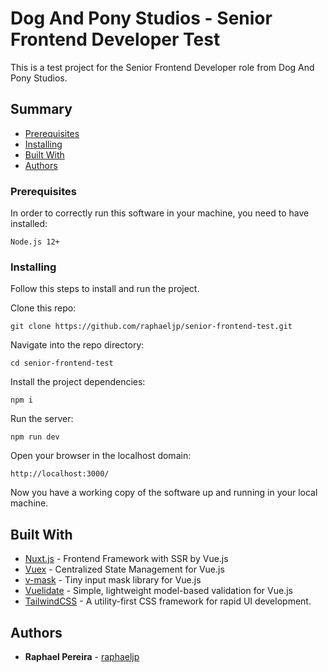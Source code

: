 # Dog And Pony Studios - Senior Frontend Developer Test

This is a test project for the Senior Frontend Developer role from Dog And Pony Studios.

## Summary

- [Prerequisites](#prerequisites)
- [Installing](#installing)
- [Built With](#built-with)
- [Authors](#authors)

### Prerequisites

In order to correctly run this software in your machine, you need to have installed:

    Node.js 12+

### Installing

Follow this steps to install and run the project.

Clone this repo:

    git clone https://github.com/raphaeljp/senior-frontend-test.git

Navigate into the repo directory:

    cd senior-frontend-test

Install the project dependencies:

    npm i

Run the server:

    npm run dev

Open your browser in the localhost domain:

    http://localhost:3000/

Now you have a working copy of the software up and running in your local machine.

## Built With

- [Nuxt.js](https://nuxtjs.org/) - Frontend Framework with SSR by Vue.js
- [Vuex](https://github.com/vuejs/vuex) - Centralized State Management for Vue.js
- [v-mask](https://github.com/probil/v-mask) - Tiny input mask library for Vue.js
- [Vuelidate](https://vuelidate.js.org/) - Simple, lightweight model-based validation for Vue.js
- [TailwindCSS](https://tailwindcss.com/) - A utility-first CSS framework for rapid UI development.

## Authors

- **Raphael Pereira** - [raphaeljp](https://github.com/raphaeljp)
